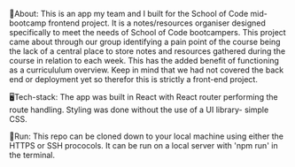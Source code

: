 📖About:
This is an app my team and I built for the School of Code mid-bootcamp frontend project. It is a notes/resources organiser designed specifically to meet the needs of School of Code bootcampers. This project came about through our group identifying a pain point of the course being the lack of a central place to store notes and resources gathered during the course in relation to each week. This has the added benefit of functioning as a curricululum overview. Keep in mind that we had not covered the back end or deployment yet so therefor this is strictly a front-end project.

🖥️Tech-stack:
The app was built in React with React router performing the route handling. Styling was done without the use of a UI library- simple CSS.

🚀Run:
This repo can be cloned down to your local machine using either the HTTPS or SSH prococols. It can be run on a local server with 'npm run' in the terminal.
